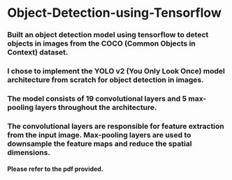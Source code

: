 # Object-Detection-using-Tensorflow

### Built an object detection model using tensorflow to detect objects in images from the COCO (Common Objects in Context) dataset.
### I chose to implement the YOLO v2 (You Only Look Once) model architecture from scratch for object detection in images.
### The model consists of 19 convolutional layers and 5 max-pooling layers throughout the architecture.
### The convolutional layers are responsible for feature extraction from the input image. Max-pooling layers are used to downsample the feature maps and reduce the spatial dimensions.
#### Please refer to the pdf provided.
